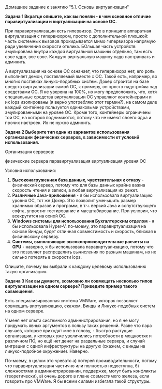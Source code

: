 Домашнее задание к занятию "5.1. Основы виртуализации"

**Задача 1
Вкратце опишите, как вы поняли - в чем основное отличие паравиртуализации и виртуализации на основе ОС.**

При паравиртуализации есть гипервизор. Это в принципе аппаратная виртуализация с гипервизором, просто с дополнительной плюшкой: часть системных вызовов прокидывается мимо гипервизора напрямую ради увеличения скорости отклика. БОльшая часть устройств эмулирована внутри каждой виртуальной машины отдельно, там есть свое ядро, все свое. Каждую виртуальную машину надо настраивать и админить.

А виртуализация на основе ОС означает, что гипервизора нет, его роль выполняет демон, поставляемый вместе с ОС. Такой есть, например, во многих поставках линукс-подобных систем. Докер строится на базе средств виртуализации самой ОС, к примеру, он просто надстройка над средствами ОС. Я не уверена на 100%, но могу предположить, что, хотя специальные средства виртуализации ОС управляют контейнерами и их iops изолированы (я верно употребляю этот термин?), на самом деле каждый контейнер пользуется одинаковыми устройствами, эмулированными на уровне ОС. Кроме того, контейнеры ограничены той ОС, на которой поднимаются, потому что не имеют своего ядра и прочих настроек. Их не нужно админить.

**Задача 2
Выберите тип один из вариантов использования организации физических серверов, в зависимости от условий использования.**

Организация серверов:

физические сервера
паравиртуализация
виртуализация уровня ОС

Условия использования:

1. **Высоконагруженная база данных, чувствительная к отказу** - физический сервер, потому что для базы данных крайне важна скорость чтения и записи, а любая виртуализация их режет.
2. **Различные Java-приложения** - я бы использовала виртуализацию уровня ОС, тот же Докер. Это позволит уменьшить размер хранимых образов и программ, в т.ч. версий Java и сопутствующего софта, упростит тестирование и масштабирование. При условии, что всекрутится на осной ОС.
3. **Windows системы для использования Бухгалтерским отделом** - я бы использовала Hyper-V, по-моему, это паравиртуализация на основе Винды, будет отличная совместимость и скорость, близкая к физическому серверу.
4. **Системы, выполняющие высокопроизводительные расчеты на GPU** - наверно, я бы использовала паравиртуализацию, потому что это позволяет распределить вычисления по разным машинам, но не сильно потерять в скорости iops.

Опишите, почему вы выбрали к каждому целевому использованию такую организацию.

**Задача 3
Как вы думаете, возможно ли совмещать несколько типов виртуализации на одном сервере? Приведите пример такого совмещения.**

Есть специализированная система VMWare, которая позволяет совмещать виртуализацию, скажем, Винды и Линукс-подобных систем на одном сервере.

У меня нет опыта системного администрирования, но я не могу придумать явных аргументов в пользу таких решений. Разве что пара случаев, которые приходят мне в голову, - быстро растущие организации, у которых уже увеличились потребности в мощностях и различном ПО, но ещё нет денег на раздельные сервера, и случай миграции с одной инфраструктуры на другую (скажем, с винды на линукс-подобное окружение). Наверно.

По-моему, в целом это чревато а) потерей производительности, потому что паравиртуализация частично или полностью недоступна, б) сложностями в администрировании, поддержке, могут быть конфликты (теоретически), в) очень дорого в плане совместимого железа, если говорить про VMWare. Я бы всеми силами избегала такой структуры.